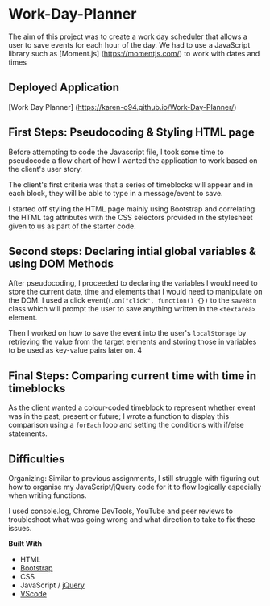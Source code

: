 # Work-Day-Planner
The aim of this project was to create a work day scheduler that allows a user to save events for each hour of the day. We had to use a JavaScript library such as  [Moment.js] (https://momentjs.com/) to work with dates and times

## Deployed Application
[Work Day Planner] (https://karen-o94.github.io/Work-Day-Planner/)

## First Steps: Pseudocoding & Styling HTML page 
Before attempting to code the Javascript file, I took some time to pseudocode a flow chart of how I wanted the application to work based on the client's user story. 

The client's first criteria was that a series of timeblocks will appear and in each block, they will be able to type in a message/event to save. 

I started off styling the HTML page mainly using Bootstrap and correlating the HTML tag attributes with the CSS selectors provided in the stylesheet given to us as part of the starter code.

## Second steps: Declaring intial global variables & using DOM Methods
After pseudocoding, I proceeded to declaring the variables I would need to store the current date, time and elements that I would need to manipulate on the DOM. I used a click event((`.on("click", function() {})` to the `saveBtn` class which will prompt the user to save anything written in the `<textarea>` element.

Then I worked on how to save the event into the user's `localStorage` by retrieving the value from the target elements and storing those in variables to be used as key-value pairs later on. 4

## Final Steps: Comparing current time with time in timeblocks
As the client wanted a colour-coded timeblock to represent whether event was in the past, present or future; I wrote a function to display this comparison using a `forEach` loop and setting the conditions with if/else statements. 

## Difficulties
Organizing: Similar to previous assignments, I still struggle with figuring out how to organise my JavaScript/jQuery code for it to flow logically especially when writing functions.

I used console.log, Chrome DevTools, YouTube and peer reviews to troubleshoot what was going wrong and what direction to take to fix these issues.

**Built With**
- HTML
- [Bootstrap](https://getbootstrap.com/)
- CSS
- JavaScript / [jQuery](https://jquery.com/)
- [VScode](https://code.visualstudio.com/)
